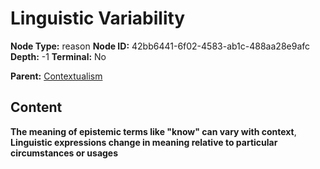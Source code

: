 # Linguistic Variability

**Node Type:** reason
**Node ID:** 42bb6441-6f02-4583-ab1c-488aa28e9afc
**Depth:** -1
**Terminal:** No

**Parent:** [Contextualism](contextualism.md)

## Content

**The meaning of epistemic terms like "know" can vary with context**, **Linguistic expressions change in meaning relative to particular circumstances or usages**
